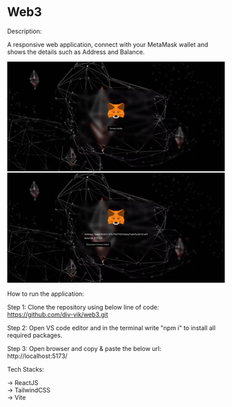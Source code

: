 # Web3

Description:

A responsive web application, connect with your MetaMask wallet and shows the details such as Address and Balance.

![screenshot](./src/assets/screenshot1.png)
![screenshot](./src/assets/screenshot2.png)

How to run the application:

Step 1: Clone the repository using below line of code:<br>
https://github.com/div-vik/web3.git

Step 2: Open VS code editor and in the terminal write "npm i" to install all required packages.

Step 3: Open browser and copy & paste the below url:<br>
http://localhost:5173/

Tech Stacks:

-> ReactJS <br>
-> TailwindCSS <br>
-> Vite <br>
